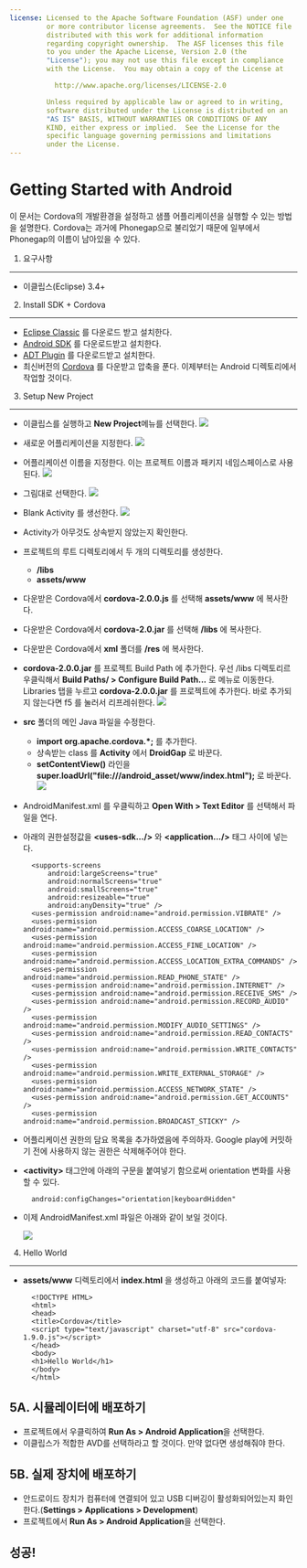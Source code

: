```yaml
---
license: Licensed to the Apache Software Foundation (ASF) under one
         or more contributor license agreements.  See the NOTICE file
         distributed with this work for additional information
         regarding copyright ownership.  The ASF licenses this file
         to you under the Apache License, Version 2.0 (the
         "License"); you may not use this file except in compliance
         with the License.  You may obtain a copy of the License at

           http://www.apache.org/licenses/LICENSE-2.0

         Unless required by applicable law or agreed to in writing,
         software distributed under the License is distributed on an
         "AS IS" BASIS, WITHOUT WARRANTIES OR CONDITIONS OF ANY
         KIND, either express or implied.  See the License for the
         specific language governing permissions and limitations
         under the License.
---
```


Getting Started with Android
============================

이 문서는 Cordova의 개발환경을 설정하고 샘플 어플리케이션을 실행할 수 있는 방법을 설명한다. Cordova는 과거에 Phonegap으로 불리었기 때문에 일부에서 Phonegap의 이름이 남아있을 수 있다. 


1. 요구사항
---------------

- 이클립스(Eclipse) 3.4+


2. Install SDK + Cordova
------------------------

- [Eclipse Classic](http://www.eclipse.org/downloads/) 를 다운로드 받고 설치한다.
- [Android SDK](http://developer.android.com/sdk/index.html) 를 다운로드받고 설치한다.
- [ADT Plugin](http://developer.android.com/sdk/eclipse-adt.html#installing)  를 다운로드받고 설치한다.
- 최신버전의 [Cordova](http://phonegap.com/download) 를 다운받고 압축을 푼다. 이제부터는 Android 디렉토리에서 작업할 것이다. 


 3. Setup New Project
---------------------

- 이클립스를 실행하고 **New Project**메뉴를 선택한다. 
    ![](img/guide/getting-started/android/step_1.jpg) 
- 새로운 어플리케이션을 지정한다.
    ![](img/guide/getting-started/android/step_2.jpg)
- 어플리케이션 이름을 지정한다. 이는 프로젝트 이름과 패키지 네임스페이스로 사용된다.
    ![](img/guide/getting-started/android/step_3.jpg)
- 그림대로 선택한다. 
    ![](img/guide/getting-started/android/step_4.jpg)
- Blank Activity 를 생선한다. 
    ![](img/guide/getting-started/android/step_5.jpg)
- Activity가 아무것도 상속받지 않았는지 확인한다. 
    
- 프로젝트의 루트 디렉토리에서 두 개의 디렉토리를 생성한다.
 	- **/libs**
 	- **assets/www**
- 다운받은 Cordova에서 **cordova-2.0.0.js** 를 선택해 **assets/www** 에 복사한다.
- 다운받은 Cordova에서 **cordova-2.0.jar** 를 선택해  **/libs** 에 복사한다.
- 다운받은 Cordova에서 **xml** 폴더를 **/res** 에 복사한다.

- **cordova-2.0.0.jar** 를 프로젝트 Build Path 에 추가한다. 우선 /libs 디렉토리르 우클릭해서 **Build Paths/ &gt; Configure Build Path...** 로 메뉴로 이동한다. Libraries 탭을 누르고 **cordova-2.0.0.jar** 를 프로젝트에 추가한다. 바로 추가되지 않는다면 f5 를 눌러서 리프레쉬한다. 
![](img/guide/getting-started/android/buildPath.jpg)

- **src** 폴더의 메인 Java 파일을 수정한다.
	- **import org.apache.cordova.*;** 를 추가한다.
	- 상속받는 class 를 **Activity** 에서 **DroidGap** 로 바꾼다.
	- **setContentView()** 라인을 **super.loadUrl("file:///android_asset/www/index.html");** 로 바꾼다.	![](img/guide/getting-started/android/javaSrc.jpg)
	
- AndroidManifest.xml 를 우클릭하고 **Open With &gt; Text Editor** 를 선택해서 파일을 연다. 
- 아래의 권한설정값을 **&lt;uses-sdk.../&gt;** 와 **&lt;application.../&gt;** 태그 사이에 넣는다.

        <supports-screens 
            android:largeScreens="true" 
            android:normalScreens="true" 
            android:smallScreens="true" 
            android:resizeable="true" 
            android:anyDensity="true" />
        <uses-permission android:name="android.permission.VIBRATE" />
        <uses-permission android:name="android.permission.ACCESS_COARSE_LOCATION" />
        <uses-permission android:name="android.permission.ACCESS_FINE_LOCATION" />
        <uses-permission android:name="android.permission.ACCESS_LOCATION_EXTRA_COMMANDS" />
        <uses-permission android:name="android.permission.READ_PHONE_STATE" />
        <uses-permission android:name="android.permission.INTERNET" />
        <uses-permission android:name="android.permission.RECEIVE_SMS" />
        <uses-permission android:name="android.permission.RECORD_AUDIO" />
        <uses-permission android:name="android.permission.MODIFY_AUDIO_SETTINGS" />
        <uses-permission android:name="android.permission.READ_CONTACTS" />
        <uses-permission android:name="android.permission.WRITE_CONTACTS" />
        <uses-permission android:name="android.permission.WRITE_EXTERNAL_STORAGE" />
        <uses-permission android:name="android.permission.ACCESS_NETWORK_STATE" /> 
        <uses-permission android:name="android.permission.GET_ACCOUNTS" />
        <uses-permission android:name="android.permission.BROADCAST_STICKY" />
* 어플리케이션 권한의 담요 목록을 추가하였음에 주의하자. Google play에 커밋하기 전에 사용하지 않는 권한은 삭제해주어야 한다. 
- **&lt;activity&gt;** 태그안에 아래의 구문을 붙여넣기 함으로써 orientation 변화를 사용할 수 있다.

        android:configChanges="orientation|keyboardHidden"

- 이제 AndroidManifest.xml 파일은 아래와 같이 보일 것이다.

    ![](img/guide/getting-started/android/manifest.png)


4. Hello World
--------------    

- **assets/www** 디렉토리에서 **index.html** 을 생성하고 아래의 코드를 붙여넣자:

        <!DOCTYPE HTML>
        <html>
        <head>
        <title>Cordova</title>
        <script type="text/javascript" charset="utf-8" src="cordova-1.9.0.js"></script>
        </head>
        <body>
        <h1>Hello World</h1>
        </body>
        </html>

5A. 시뮬레이터에 배포하기
-----------------------

- 프로젝트에서 우클릭하여 **Run As &gt; Android Application**을 선택한다.
- 이클립스가 적합한 AVD를 선택하라고 할 것이다. 만약 없다면 생성해줘야 한다.


5B. 실제 장치에 배포하기
--------------------

- 안드로이드 장치가 컴퓨터에 연결되어 있고 USB 디버깅이 활성화되어있는지 화인한다.(**Settings &gt; Applications &gt; Development**)
- 프로젝트에서 **Run As &gt; Android Application**을 선택한다.


성공!
-----
